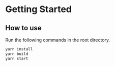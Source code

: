 # Getting Started

## How to use

Run the following commands in the root directory.

```bash
yarn install
yarn build
yarn start
```
